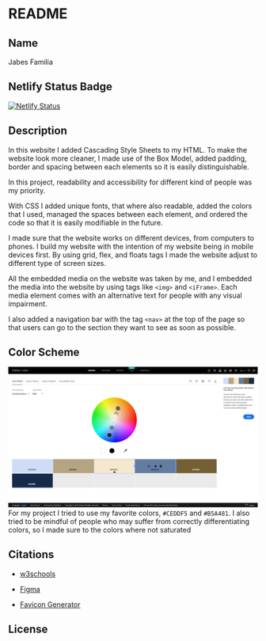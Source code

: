 # README


## Name

Jabes Familia


## Netlify Status Badge

[![Netlify Status](https://api.netlify.com/api/v1/badges/a9d520ea-f0c0-428d-8cc7-f117caaddc22/deploy-status)](https://app.netlify.com/sites/about-me-jabes03/deploys)


## Description

In this website I added Cascading Style Sheets to my HTML. To make the website look more cleaner, I made use of the Box Model, added padding, border and spacing between each elements so it is easily distinguishable.

In this project, readability and accessibility for different kind of people was my priority.

With CSS I added unique fonts, that where also readable, added the colors that I used, managed the spaces between each element, and ordered the code so that it is easily modifiable in the future.

I made sure that the website works on different devices, from computers to phones. I build my website with the intention of my website being in mobile devices first. By using grid, flex, and floats tags I made the website adjust to different type of screen sizes.

All the embedded media on the website was taken by me, and I embedded the media into the website by using tags like ```<img>```  and ```<iFrame>```. Each media element comes with an alternative text for people with any visual impairment.

I also added a navigation bar with the tag ```<nav>``` at the top of the page so that users can go to the section they want to see as soon as possible.


## Color Scheme

![Screenshot of color scheme](img/screenshot-colorscheme.png)
For my project I tried to use my favorite colors, `#CEDDF5` and `#B5A481`.
I also tried to be mindful of people who may suffer from correctly differentiating colors, so I made sure to the colors where not saturated


## Citations
- [w3schools](https://www.w3schools.com/)

- [Figma](https://www.figma.com)

- [Favicon Generator](https://www.favicon-generator.org/)


## License

